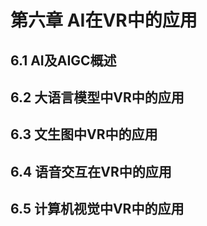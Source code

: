 # 第六章 AI在VR中的应用

## 6.1 AI及AIGC概述
## 6.2 大语言模型中VR中的应用
## 6.3 文生图中VR中的应用
## 6.4 语音交互在VR中的应用
## 6.5 计算机视觉中VR中的应用